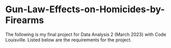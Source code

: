 # Gun-Law-Effects-on-Homicides-by-Firearms
The following is my final project for Data Analysis 2 (March 2023) with Code Louisville. 
Listed below are the requirements for the project.
